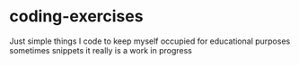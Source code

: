# coding-exercises
Just simple things I code to keep myself occupied for educational purposes sometimes snippets it really is a work in progress
